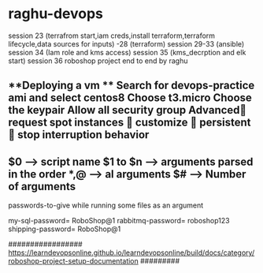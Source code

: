 # raghu-devops

session 23 (terrafrom start,iam creds,install terraform,terraform lifecycle,data sources for inputs)
-28 (terraform)
session 29-33 (ansible)
session 34 (Iam role and kms access)
session 35 (kms_decrption and elk start)
session 36
roboshop project end to end by raghu

**Deploying a vm **
Search for devops-practice ami and select centos8
Choose t3.micro
Choose the keypair
Allow all security group
Advanced request spot instances  customize  persistent  stop interruption behavior
------------------
$0 --> script name
$1 to $n --> arguments parsed in the order
$*,$@ --> al arguments
$# --> Number of arguments
------------------------

passwords-to-give while running some files as an argument

my-sql-password= RoboShop@1
rabbitmq-password= roboshop123
shipping-password= RoboShop@1

#################
https://learndevopsonline.github.io/learndevopsonline/build/docs/category/roboshop-project-setup-documentation
#########